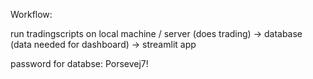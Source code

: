 Workflow:

run tradingscripts on local machine / server (does trading) -> database (data needed for dashboard) -> streamlit app


password for databse: Porsevej7!

